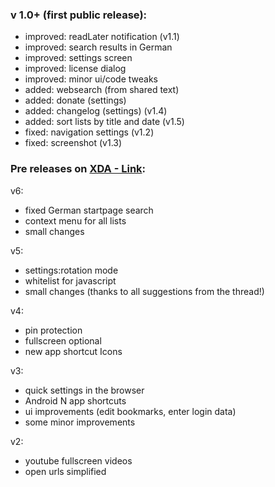 ### v 1.0+ (first public release):

- improved: readLater notification (v1.1)
- improved: search results in German
- improved: settings screen
- improved: license dialog
- improved: minor ui/code tweaks
- added: websearch (from shared text)
- added: donate (settings)
- added: changelog (settings) (v1.4)
- added: sort lists by title and date (v1.5)
- fixed: navigation settings (v1.2)
- fixed: screenshot (v1.3)


### Pre releases on [XDA - Link](http://forum.xda-developers.com/android/apps-games/app-browser-t3500091):

v6:

- fixed German startpage search
- context menu for all lists
- small changes


v5:

- settings:rotation mode
- whitelist for javascript
- small changes (thanks to all suggestions from the thread!)


v4:

- pin protection
- fullscreen optional
- new app shortcut Icons


v3:

- quick settings in the browser
- Android N app shortcuts
- ui improvements (edit bookmarks, enter login data)
- some minor improvements


v2:

- youtube fullscreen videos
- open urls simplified
